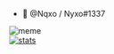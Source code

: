 - 👋 @Nqxo / Nyxo#1337

![meme](https://komarev.com/ghpvc/?username=nqxo&style=flat-square&color=blueviolet) <br>
[![stats](https://github-readme-stats.vercel.app/api?username=nqxo&show_icons=true&theme=highcontrast)](https://github.com/anuraghazra/github-readme-stats) <br>
<br>
